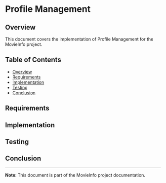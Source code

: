 ﻿# Profile Management

## Overview

This document covers the implementation of Profile Management for the MovieInfo project.

## Table of Contents

- [Overview](#overview)
- [Requirements](#requirements)
- [Implementation](#implementation)
- [Testing](#testing)
- [Conclusion](#conclusion)

## Requirements

<!-- Add requirements here -->

## Implementation

<!-- Add implementation details here -->

## Testing

<!-- Add testing information here -->

## Conclusion

<!-- Add conclusion here -->

---

**Note**: This document is part of the MovieInfo project documentation.
